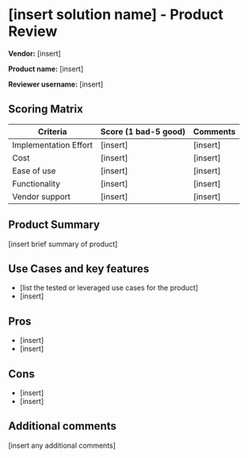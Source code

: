 # [insert solution name] - Product Review

**Vendor:** [insert]

**Product name:** [insert]

**Reviewer username:** [insert]

## Scoring Matrix

| Criteria | Score (1 bad-5 good) | Comments |
|------|-----------------|-------|
|Implementation Effort|[insert]|[insert]|
|Cost|[insert]|[insert]|
|Ease of use|[insert]|[insert]|
|Functionality|[insert]|[insert]|
|Vendor support|[insert]|[insert]|

## Product Summary

[insert brief summary of product]

## Use Cases and key features

- [list the tested or leveraged use cases for the product]
- [insert]

## Pros

- [insert]
- [insert]

## Cons

- [insert]
- [insert]

## Additional comments

[insert any additional comments]